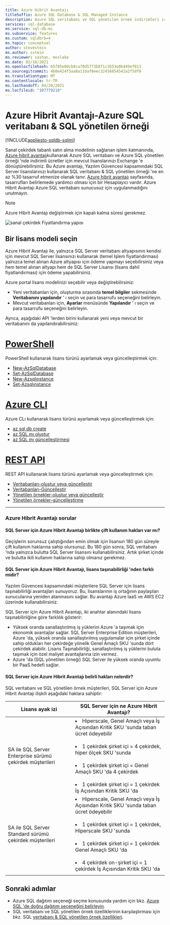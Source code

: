 ```yaml
---
title: Azure Hibrit Avantajı
titleSuffix: Azure SQL Database & SQL Managed Instance
description: Azure SQL veritabanı ve SQL yönetilen örnek indirimleri için mevcut SQL Server lisanslarını kullanın.
services: sql-database
ms.service: sql-db-mi
ms.subservice: features
ms.custom: sqldbrb=4
ms.topic: conceptual
author: stevestein
ms.author: sstein
ms.reviewer: sashan, moslake
ms.date: 02/16/2021
ms.openlocfilehash: b5f85e0dcb8ca70d5773b8f1c3b53e0b449ef013
ms.sourcegitcommit: 4b0e424f5aa8a11daf0eec32456854542a2f5df0
ms.translationtype: MT
ms.contentlocale: tr-TR
ms.lasthandoff: 04/20/2021
ms.locfileid: "107779210"
---
```

# <a name="azure-hybrid-benefit---azure-sql-database--sql-managed-instance"></a>Azure Hibrit Avantajı-Azure SQL veritabanı & SQL yönetilen örneği
[!INCLUDE[appliesto-sqldb-sqlmi](includes/appliesto-sqldb-sqlmi.md)]

Sanal çekirdek tabanlı satın alma modelinin sağlanan işlem katmanında, [Azure hibrit avantajı](https://azure.microsoft.com/pricing/hybrid-benefit/)kullanarak Azure SQL veritabanı ve Azure SQL yönetilen örneği 'nde indirimli ücretler için mevcut lisanslarınızı Exchange 'e dönüştürebilirsiniz. Bu Azure avantajı, Yazılım Güvencesi kapsamındaki SQL Server lisanslarınızı kullanarak SQL veritabanı & SQL yönetilen örneği 'ne en az %30 tasarruf etmenize olanak tanır. [Azure hibrit avantajı](https://azure.microsoft.com/pricing/hybrid-benefit/) sayfasında, tasarrufları belirlemede yardımcı olması için bir Hesaplayıcı vardır.  Azure Hibrit Avantajı Azure SQL veritabanı sunucusuz için uygulanmadığını unutmayın.

> [!NOTE]
> Azure Hibrit Avantajı değiştirmek için kapalı kalma süresi gerekmez.

![sanal çekirdek Fiyatlandırma yapısı](./media/azure-hybrid-benefit/pricing.png)

## <a name="choose-a-license-model"></a>Bir lisans modeli seçin

Azure Hibrit Avantajı ile, yalnızca SQL Server veritabanı altyapısının kendisi için mevcut SQL Server lisansınızı kullanarak (temel Işlem fiyatlandırması) yalnızca temel alınan Azure altyapısı için ödeme yapmayı seçebilirsiniz veya hem temel alınan altyapı hem de SQL Server Lisansı (lisans dahil fiyatlandırması) için ödeme yapabilirsiniz.

Azure portal lisans modelinizi seçebilir veya değiştirebilirsiniz: 
- Yeni veritabanları için, oluşturma sırasında **temel bilgiler** sekmesinde **Veritabanını yapılandır** ' ı seçin ve para tasarrufu seçeneğini belirleyin.
- Mevcut veritabanları için, **Ayarlar** menüsünde **Yapılandır** ' ı seçin ve para tasarrufu seçeneğini belirleyin.

Ayrıca, aşağıdaki API 'lerden birini kullanarak yeni veya mevcut bir veritabanını da yapılandırabilirsiniz:

# <a name="powershell"></a>[PowerShell](#tab/azure-powershell)

PowerShell kullanarak lisans türünü ayarlamak veya güncelleştirmek için:

- [New-AzSqlDatabase](/powershell/module/az.sql/new-azsqldatabase)
- [Set-AzSqlDatabase](/powershell/module/az.sql/set-azsqldatabase)
- [New-Azsqlınstance](/powershell/module/az.sql/new-azsqlinstance)
- [Set-Azsqlınstance](/powershell/module/az.sql/set-azsqlinstance)

# <a name="azure-cli"></a>[Azure CLI](#tab/azure-cli)

Azure CLı kullanarak lisans türünü ayarlamak veya güncelleştirmek için:

- [az sql db create](/cli/azure/sql/db#az_sql_db_create)
- [az SQL mı oluştur](/cli/azure/sql/mi#az_sql_mi_create)
- [az SQL mı güncelleştirmesi](/cli/azure/sql/mi#az_sql_mi_update)

# <a name="rest-api"></a>[REST API](#tab/rest)

REST API kullanarak lisans türünü ayarlamak veya güncelleştirmek için:

- [Veritabanları-oluştur veya güncelleştir](/rest/api/sql/databases/createorupdate)
- [Veritabanları-Güncelleştir](/rest/api/sql/databases/update)
- [Yönetilen örnekler-oluştur veya güncelleştir](/rest/api/sql/managedinstances/createorupdate)
- [Yönetilen örnekler-güncelleştirme](/rest/api/sql/managedinstances/update)

* * *


### <a name="azure-hybrid-benefit-questions"></a>Azure Hibrit Avantajı sorular

#### <a name="are-there-dual-use-rights-with-azure-hybrid-benefit-for-sql-server"></a>SQL Server için Azure Hibrit Avantajı birlikte çift kullanım hakları var mı?

Geçişlerin sorunsuz çalıştığından emin olmak için lisansın 180 gün süreyle çift kullanım haklarına sahip olursunuz. Bu 180 gün sonra, SQL veritabanı 'nda yalnızca bulutta SQL Server lisansını kullanabilirsiniz. Artık şirket içinde ve bulutta ikili kullanım haklarına sahip olmanız gerekmez.

#### <a name="how-does-azure-hybrid-benefit-for-sql-server-differ-from-license-mobility"></a>SQL Server için Azure Hibrit Avantajı, lisans taşınabilirliği 'nden farklı midir?

Yazılım Güvencesi kapsamındaki müşterilere SQL Server için lisans taşınabilirliği avantajları sunuyoruz. Bu, lisanslarının iş ortağının paylaşılan sunucularına yeniden atanmasını sağlar. Bu avantajı Azure IaaS ve AWS EC2 üzerinde kullanabilirsiniz.

SQL Server için Azure Hibrit Avantajı, iki anahtar alanındaki lisans taşınabilirliğine göre farklılık gösterir:

- Yüksek oranda sanallaştırılmış iş yüklerini Azure 'a taşımak için ekonomik avantajlar sağlar. SQL Server Enterprise Edition müşterileri, Azure 'da, yüksek oranda sanallaştırılmış uygulamalar için şirket içinde sahip oldukları her çekirdeğe yönelik Genel Amaçlı SKU 'sunda dört çekirdek alabilir. Lisans Taşınabilirliği, sanallaştırılmış iş yüklerini buluta taşımak için özel maliyet avantajlarına izin vermez.
- Azure 'da (SQL yönetilen örneği) SQL Server ile yüksek oranda uyumlu bir PaaS hedefi sağlar.

#### <a name="what-are-the-specific-rights-of-the-azure-hybrid-benefit-for-sql-server"></a>SQL Server için Azure Hibrit Avantajı belirli hakları nelerdir?

SQL veritabanı ve SQL yönetilen örnek müşterileri, SQL Server için Azure Hibrit Avantajı ilişkili aşağıdaki haklara sahiptir:

|Lisans ayak izi|SQL Server için ne Azure Hibrit Avantajı?|
|---|---|
|SA ile SQL Server Enterprise sürümü çekirdek müşterileri|<li>Hiperscale, Genel Amaçlı veya İş Açısından Kritik SKU 'sunda taban ücret ödeyebilir</li><br><li>1 çekirdek şirket içi = 4 çekirdek, hiper ölçek SKU 'sunda</li><br><li>1 çekirdek şirket içi = Genel Amaçlı SKU 'da 4 çekirdek</li><br><li>1 çekirdek şirket içi = 1 çekirdek İş Açısından Kritik SKU 'da</li>|
|SA ile SQL Server Standard sürümü çekirdek müşterileri|<li>Hiperscale, Genel Amaçlı veya İş Açısından Kritik SKU 'sunda taban ücret ödeyebilir</li><br><li>1 çekirdek şirket içi = 1 çekirdek, Hiperscale SKU 'sunda</li><br><li>1 çekirdek şirket içi = 1 çekirdek Genel Amaçlı SKU 'da</li><br><li>4 çekirdek on-şirket içi = 1 çekirdek İş Açısından Kritik SKU 'da</li>|
|||


## <a name="next-steps"></a>Sonraki adımlar

- Azure SQL dağıtım seçeneği seçme konusunda yardım için bkz. [Azure SQL 'de doğru dağıtım seçeneğini belirleyin](azure-sql-iaas-vs-paas-what-is-overview.md).
- SQL veritabanı ve SQL yönetilen örnek özelliklerinin karşılaştırması için bkz. SQL [veritabanı & SQL yönetilen örnek özellikleri](database/features-comparison.md).
